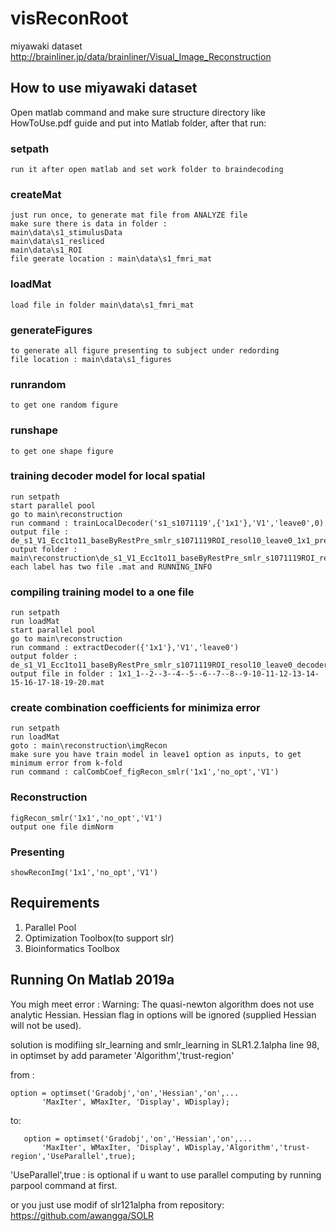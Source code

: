 # visReconRoot
miyawaki dataset 
http://brainliner.jp/data/brainliner/Visual_Image_Reconstruction
## How to use miyawaki dataset
Open matlab command and make sure structure directory like HowToUse.pdf guide and put into Matlab folder,
after that run:
### setpath
    run it after open matlab and set work folder to braindecoding
### createMat 
    just run once, to generate mat file from ANALYZE file
    make sure there is data in folder :
    main\data\s1_stimulusData
    main\data\s1_resliced
    main\data\s1_ROI
    file geerate location : main\data\s1_fmri_mat
### loadMat
    load file in folder main\data\s1_fmri_mat
### generateFigures 
    to generate all figure presenting to subject under redording
    file location : main\data\s1_figures
### runrandom
    to get one random figure
### runshape
    to get one shape figure
### training decoder model for local spatial
    run setpath
    start parallel pool
    go to main\reconstruction
    run command : trainLocalDecoder('s1_s1071119',{'1x1'},'V1','leave0',0)
    output file : de_s1_V1_Ecc1to11_baseByRestPre_smlr_s1071119ROI_resol10_leave0_1x1_preprocessed.mat
    output folder : main\reconstruction\de_s1_V1_Ecc1to11_baseByRestPre_smlr_s1071119ROI_resol10_leave0
    each label has two file .mat and RUNNING_INFO
### compiling training model to a one file
    run setpath
    run loadMat
    start parallel pool
    go to main\reconstruction
    run command : extractDecoder({'1x1'},'V1','leave0')
    output folder : de_s1_V1_Ecc1to11_baseByRestPre_smlr_s1071119ROI_resol10_leave0_decoder
    output file in folder : 1x1_1--2--3--4--5--6--7--8--9-10-11-12-13-14-15-16-17-18-19-20.mat
### create combination coefficients for minimiza error
    run setpath
    run loadMat
    goto : main\reconstruction\imgRecon
    make sure you have train model in leave1 option as inputs, to get minimum error from k-fold
    run command : calCombCoef_figRecon_smlr('1x1','no_opt','V1')
### Reconstruction
    figRecon_smlr('1x1','no_opt','V1')
    output one file dimNorm
### Presenting
    showReconImg('1x1','no_opt','V1')

## Requirements
1. Parallel Pool
2. Optimization Toolbox(to support slr)
3. Bioinformatics Toolbox

## Running On Matlab 2019a
You migh meet error :
Warning: The quasi-newton algorithm does not use analytic Hessian. Hessian flag in
options will be ignored (supplied Hessian will not be used).

solution is modifiing slr_learning and smlr_learning in SLR1.2.1alpha line 98, in optimset by add parameter 'Algorithm','trust-region'

from :
```
option = optimset('Gradobj','on','Hessian','on',...
       'MaxIter', WMaxIter, 'Display', WDisplay);
```
to:
```
   option = optimset('Gradobj','on','Hessian','on',...
       'MaxIter', WMaxIter, 'Display', WDisplay,'Algorithm','trust-region','UseParallel',true);
```

'UseParallel',true : is optional if u want to use parallel computing by running parpool command at first.

or you just use modif of slr121alpha from repository:
https://github.com/awangga/SOLR